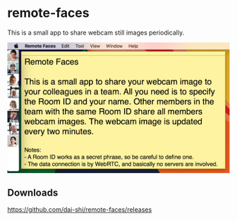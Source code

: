 # remote-faces

This is a small app to share webcam still images periodically.

![screenshot](screen01.png)

## Downloads

<https://github.com/dai-shi/remote-faces/releases>
